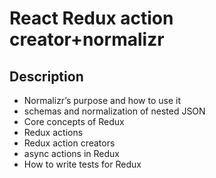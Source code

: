 # React Redux action creator+normalizr

## Description

* Normalizr’s purpose and how to use it
* schemas and normalization of nested JSON
* Core concepts of Redux
* Redux actions
* Redux action creators
* async actions in Redux
* How to write tests for Redux
